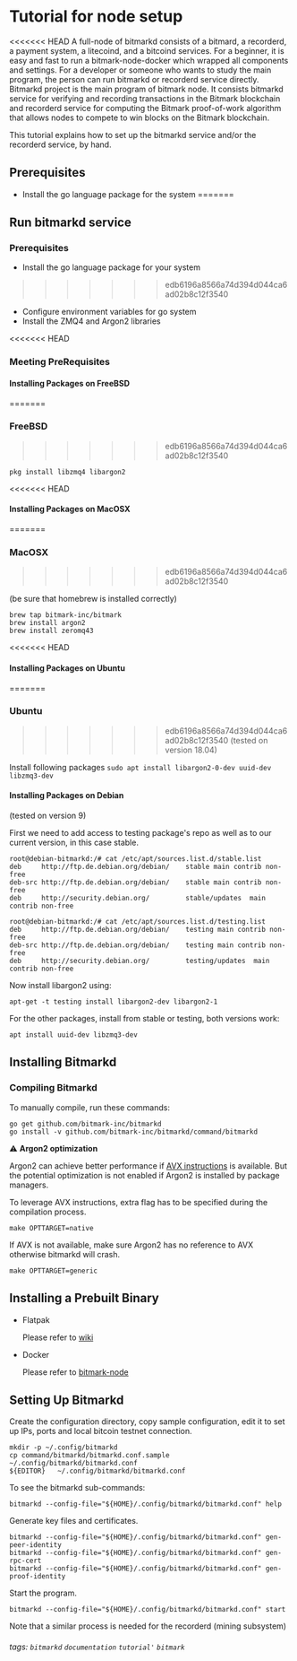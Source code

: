 #  Tutorial for node setup 

<<<<<<< HEAD
A full-node of bitmarkd consists of a bitmard, a recorderd, a payment system, a litecoind, and a bitcoind services. For a beginner, it is easy and fast to run a bitmark-node-docker which wrapped all components and settings. For a developer or someone who wants to study the main program, the person can run bitmarkd or recorderd service directly. 
Bitmarkd project is the main program of bitmark node. It consists bitmarkd service for verifying and recording transactions in the Bitmark blockchain and recorderd service for computing the Bitmark proof-of-work algorithm that allows nodes to compete to win blocks on the Bitmark blockchain. 

This tutorial explains how to set up the bitmarkd service and/or the recorderd service, by hand.

## Prerequisites

* Install the go language package for the system
=======
## Run bitmarkd  service


### Prerequisites

* Install the go language package for your system
>>>>>>> edb6196a8566a74d394d044ca6ad02b8c12f3540
* Configure environment variables for go system
* Install the ZMQ4 and Argon2 libraries


<<<<<<< HEAD
### Meeting PreRequisites

#### Installing Packages on FreeBSD
=======
### FreeBSD
>>>>>>> edb6196a8566a74d394d044ca6ad02b8c12f3540

~~~~~
pkg install libzmq4 libargon2
~~~~~

<<<<<<< HEAD
#### Installing Packages on MacOSX
=======
### MacOSX
>>>>>>> edb6196a8566a74d394d044ca6ad02b8c12f3540

(be sure that homebrew is installed correctly)
~~~~
brew tap bitmark-inc/bitmark
brew install argon2
brew install zeromq43
~~~~

<<<<<<< HEAD
#### Installing Packages on Ubuntu
=======
### Ubuntu
>>>>>>> edb6196a8566a74d394d044ca6ad02b8c12f3540
(tested on version 18.04)

Install following packages
   `sudo apt install libargon2-0-dev uuid-dev libzmq3-dev`


#### Installing Packages on Debian
(tested on version 9)

First we need to add access to testing package's repo as well as to our current version, in this case stable.
~~~
root@debian-bitmarkd:/# cat /etc/apt/sources.list.d/stable.list
deb     http://ftp.de.debian.org/debian/    stable main contrib non-free
deb-src http://ftp.de.debian.org/debian/    stable main contrib non-free
deb     http://security.debian.org/         stable/updates  main contrib non-free

root@debian-bitmarkd:/# cat /etc/apt/sources.list.d/testing.list
deb     http://ftp.de.debian.org/debian/    testing main contrib non-free
deb-src http://ftp.de.debian.org/debian/    testing main contrib non-free
deb     http://security.debian.org/         testing/updates  main contrib non-free
~~~

Now install libargon2 using:
```
apt-get -t testing install libargon2-dev libargon2-1
```

For the other packages, install from stable or testing, both versions work:
```
apt install uuid-dev libzmq3-dev
```

## Installing Bitmarkd

### Compiling Bitmarkd

To manually compile, run these commands:

~~~~~
go get github.com/bitmark-inc/bitmarkd
go install -v github.com/bitmark-inc/bitmarkd/command/bitmarkd
~~~~~

:warning: **Argon2 optimization**

Argon2 can achieve better performance if [AVX instructions](https://en.wikipedia.org/wiki/Advanced_Vector_Extensions) is available. But the potential optimization is not enabled if Argon2 is installed by package managers.

To leverage AVX instructions, extra flag has to be specified during the compilation process.

```shell
make OPTTARGET=native
```

If AVX is not available, make sure Argon2 has no reference to AVX otherwise bitmarkd will crash.

```shell
make OPTTARGET=generic
```

## Installing a Prebuilt Binary

* Flatpak

    Please refer to [wiki](https://github.com/bitmark-inc/bitmarkd/wiki/Instruction-for-Flatpak-Prebuilt)

* Docker

    Please refer to [bitmark-node](https://github.com/bitmark-inc/bitmark-node)


## Setting Up Bitmarkd

Create the configuration directory, copy sample configuration, edit it to
set up IPs, ports and local bitcoin testnet connection.

~~~~~
mkdir -p ~/.config/bitmarkd
cp command/bitmarkd/bitmarkd.conf.sample  ~/.config/bitmarkd/bitmarkd.conf
${EDITOR}   ~/.config/bitmarkd/bitmarkd.conf
~~~~~

To see the bitmarkd sub-commands:

~~~~~
bitmarkd --config-file="${HOME}/.config/bitmarkd/bitmarkd.conf" help
~~~~~

Generate key files and certificates.

~~~~~
bitmarkd --config-file="${HOME}/.config/bitmarkd/bitmarkd.conf" gen-peer-identity
bitmarkd --config-file="${HOME}/.config/bitmarkd/bitmarkd.conf" gen-rpc-cert
bitmarkd --config-file="${HOME}/.config/bitmarkd/bitmarkd.conf" gen-proof-identity
~~~~~

Start the program.

~~~~~
bitmarkd --config-file="${HOME}/.config/bitmarkd/bitmarkd.conf" start
~~~~~

Note that a similar process is needed for the recorderd (mining subsystem)

###### tags: `bitmarkd` `documentation` `tutorial'` `bitmark`